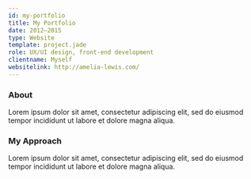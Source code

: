 ```yaml
---
id: my-portfolio
title: My Portfolio
date: 2012–2015
type: Website
template: project.jade
role: UX/UI design, front-end development
clientname: Myself
websitelink: http://amelia-lewis.com/
---
```


### About
Lorem ipsum dolor sit amet, consectetur adipiscing elit, sed do eiusmod tempor incididunt ut labore et dolore magna aliqua.

### My Approach
Lorem ipsum dolor sit amet, consectetur adipiscing elit, sed do eiusmod tempor incididunt ut labore et dolore magna aliqua.